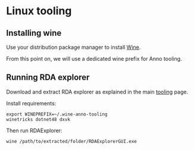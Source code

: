 # Linux tooling

## Installing wine

Use your distribution package manager to install [Wine](https://www.winehq.org/).

From this point on, we will use a dedicated wine prefix for Anno tooling.

## Running RDA explorer

Download and extract RDA explorer as explained in the main [tooling](./tools-you-need.md) page.

Install requirements:
```shell
export WINEPREFIX=~/.wine-anno-tooling
winetricks dotnet48 dxvk
```
Then run RDAExplorer:
```shell
wine /path/to/extracted/folder/RDAExplorerGUI.exe
```
